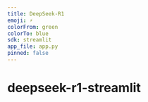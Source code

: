 ```yaml
---
title: DeepSeek-R1
emoji: ⚡
colorFrom: green
colorTo: blue
sdk: streamlit
app_file: app.py
pinned: false
---
```


# deepseek-r1-streamlit
